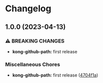 # Changelog

## 1.0.0 (2023-04-13)


### ⚠ BREAKING CHANGES

* **kong-github-path:** first release

### Miscellaneous Chores

* **kong-github-path:** first release ([4704f1a](https://github.com/ptonini/luarocks/commit/4704f1a14114f0c19ee5442f5edf7ba4c9329efb))
